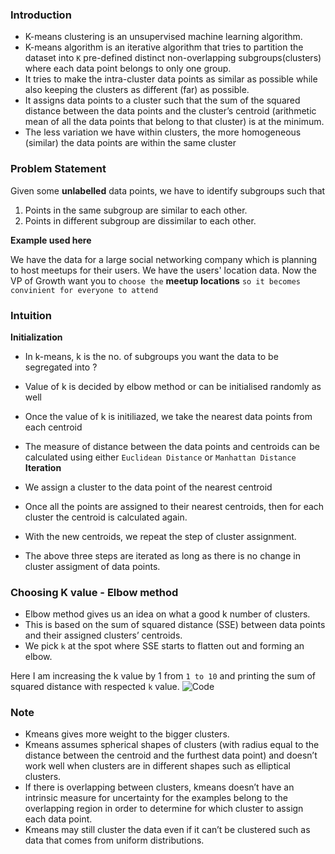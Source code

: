 ### Introduction

* K-means clustering is an unsupervised machine learning algorithm.
* K-means algorithm is an iterative algorithm that tries to partition the dataset into `K` pre-defined distinct non-overlapping subgroups(clusters) where each data point belongs to only one group. 
* It tries to make the intra-cluster data points as similar as possible while also keeping the clusters as different (far) as possible. 
* It assigns data points to a cluster such that the sum of the squared distance between the data points and the cluster’s centroid (arithmetic mean of all the data points that belong to that cluster) is at the minimum. 
* The less variation we have within clusters, the more homogeneous (similar) the data points are within the same cluster

### Problem Statement

Given some **unlabelled** data points, we have to identify subgroups such that 
1. Points in the same subgroup are similar to each other.
2. Points in different subgroup are dissimilar to each other.

**Example used here**

We have the data for a large social networking company which is planning to host meetups for their users. We have the users' location data. Now the VP of Growth want you to `choose the` **meetup locations** `so it becomes convinient for everyone to attend`

### Intuition
**Initialization**
* In k-means, k is the no. of subgroups you want the data to be segregated into ?
* Value of k is decided by elbow method or can be initialised randomly as well
* Once the value of k is initiliazed, we take the nearest data points from each centroid
* The measure of distance between the data points and centroids can be calculated using either `Euclidean Distance` or `Manhattan Distance`
**Iteration**
* We assign a cluster to the data point of the nearest centroid
* Once all the points are assigned to their nearest centroids, then for each cluster the centroid is calculated again.
* With the new centroids, we repeat the step of cluster assignment.

* The above three steps are iterated as long as there is no change in cluster assigment of data points.

### Choosing K value - Elbow method
* Elbow method gives us an idea on what a good k number of clusters.
* This is based on the sum of squared distance (SSE) between data points and their assigned clusters’ centroids. 
* We pick `k` at the spot where SSE starts to flatten out and forming an elbow. 

Here I am increasing the k value by 1 from `1 to 10` and printing the sum of squared distance with respected `k` value.
![Code](https://miro.medium.com/max/866/1*9z8erk4kvsnxkfv-QhsHZg.png)

### Note

* Kmeans gives more weight to the bigger clusters.
* Kmeans assumes spherical shapes of clusters (with radius equal to the distance between the centroid and the furthest data point) and doesn’t work well when clusters are in different shapes such as elliptical clusters.
* If there is overlapping between clusters, kmeans doesn’t have an intrinsic measure for uncertainty for the examples belong to the overlapping region in order to determine for which cluster to assign each data point.
* Kmeans may still cluster the data even if it can’t be clustered such as data that comes from uniform distributions.
